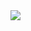<a href="https://solved.ac/profile/kopasd99" target="_black">
  <img src="http://mazassumnida.wtf/api/v2/generate_badge?boj=kopasd992"/>
</a>
